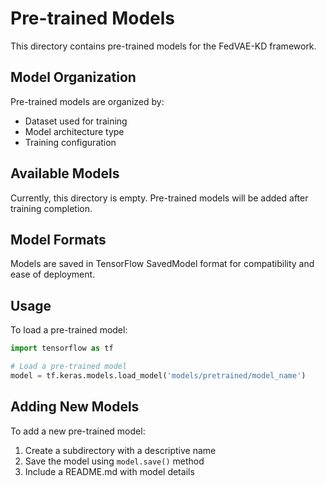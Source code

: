 # Pre-trained Models

This directory contains pre-trained models for the FedVAE-KD framework.

## Model Organization

Pre-trained models are organized by:
- Dataset used for training
- Model architecture type
- Training configuration

## Available Models

Currently, this directory is empty. Pre-trained models will be added after training completion.

## Model Formats

Models are saved in TensorFlow SavedModel format for compatibility and ease of deployment.

## Usage

To load a pre-trained model:

```python
import tensorflow as tf

# Load a pre-trained model
model = tf.keras.models.load_model('models/pretrained/model_name')
```

## Adding New Models

To add a new pre-trained model:
1. Create a subdirectory with a descriptive name
2. Save the model using `model.save()` method
3. Include a README.md with model details